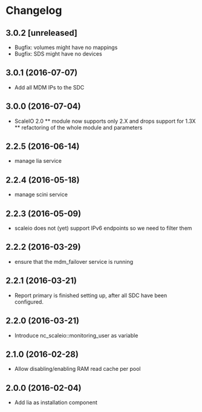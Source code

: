 # Changelog

## 3.0.2 [unreleased]
* Bugfix: volumes might have no mappings
* Bugfix: SDS might have no devices

## 3.0.1 (2016-07-07)
* Add all MDM IPs to the SDC

## 3.0.0 (2016-07-04)
* ScaleIO 2.0
** module now supports only 2.X and drops support for 1.3X
** refactoring of the whole module and parameters

## 2.2.5 (2016-06-14)
* manage lia service

## 2.2.4 (2016-05-18)
* manage scini service

## 2.2.3 (2016-05-09)
* scaleio does not (yet) support IPv6 endpoints so we need to filter them

## 2.2.2 (2016-03-29)
* ensure that the mdm_failover service is running

## 2.2.1 (2016-03-21)
* Report primary is finished setting up, after all SDC have been configured.

## 2.2.0 (2016-03-21)
* Introduce nc_scaleio::monitoring_user as variable

## 2.1.0 (2016-02-28)
* Allow disabling/enabling RAM read cache per pool

## 2.0.0 (2016-02-04)
* Add lia as installation component
